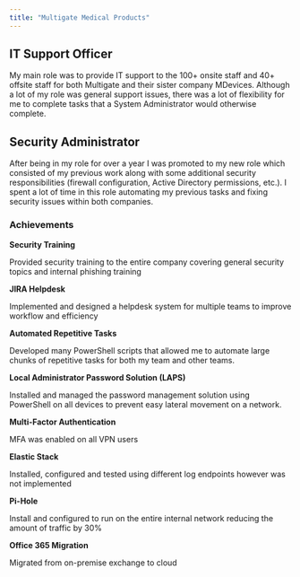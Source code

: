 ```yaml
---
title: "Multigate Medical Products"
---
```


## IT Support Officer

My main role was to provide IT support to the 100+ onsite staff and 40+ offsite staff for both Multigate and their sister company MDevices. Although a lot of my role was general support issues, there was a lot of flexibility for me to complete tasks that a System Administrator would otherwise complete.

## Security Administrator

After being in my role for over a year I was promoted to my new role which consisted of my previous work along with some additional security responsibilities (firewall configuration, Active Directory permissions, etc.). I spent a lot of time in this role automating my previous tasks and fixing security issues within both companies.

### Achievements

**Security Training**

Provided security training to the entire company covering general security topics and internal phishing training

**JIRA Helpdesk**

Implemented and designed a helpdesk system for multiple teams to improve workflow and efficiency

**Automated Repetitive Tasks**

Developed many PowerShell scripts that allowed me to automate large chunks of repetitive tasks for both my team and other teams.

**Local Administrator Password Solution (LAPS)**

Installed and managed the password management solution using PowerShell on all devices to prevent easy lateral movement on a network. 

**Multi-Factor Authentication**

MFA was enabled on all VPN users

**Elastic Stack**

Installed, configured and tested using different log endpoints however was not implemented

**Pi-Hole**

Install and configured to run on the entire internal network reducing the amount of traffic by 30%

**Office 365 Migration**

Migrated from on-premise exchange to cloud
